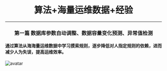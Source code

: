 # <center>算法+海量运维数据+经验 </center>
<!-- more -->
---
### <center>第一篇  数据库参数自动调整、数据容量变化预测、异常值检测</center>
#### 通过算法从海海量运维数据中学习摸索规则，逐步降低对⼈指定规则的依赖，进⽽减少⼈为失误，提⾼运维效率。
![avatar](https://edwinjiang703.github.io/images/AIops_total.png)
<!-- more -->
